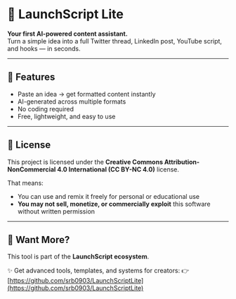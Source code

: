 # 🚀 LaunchScript Lite

**Your first AI-powered content assistant.**  
Turn a simple idea into a full Twitter thread, LinkedIn post, YouTube script, and hooks — in seconds.

---

## 🔧 Features
- Paste an idea → get formatted content instantly
- AI-generated across multiple formats
- No coding required
- Free, lightweight, and easy to use

---

## 🔐 License

This project is licensed under the **Creative Commons Attribution-NonCommercial 4.0 International (CC BY-NC 4.0)** license.

That means:
- You can use and remix it freely for personal or educational use
- **You may not sell, monetize, or commercially exploit** this software without written permission

---

## 👋 Want More?

This tool is part of the **LaunchScript ecosystem**.

✨ Get advanced tools, templates, and systems for creators:
👉 [https://github.com/srb0903/LaunchScriptLite](https://github.com/srb0903/LaunchScriptLite)